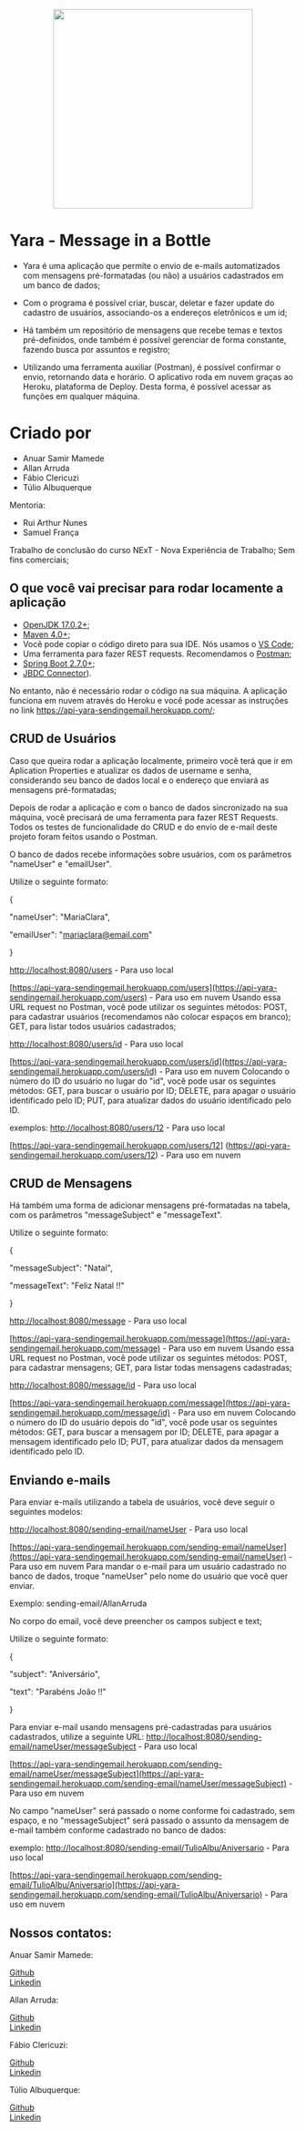 <p align="center"> 
<img src="https://i.postimg.cc/xC2MKK4z/Yara-1.png" width="350" height="350"  />
</p>

# Yara - Message in a Bottle

-   Yara é uma aplicação que permite o envio de e-mails automatizados com mensagens pré-formatadas (ou não) a usuários cadastrados em um banco de dados;

-   Com o programa é possível criar, buscar, deletar e fazer update do cadastro de usuários, associando-os a endereços eletrônicos e um id;

-   Há também um repositório de mensagens que recebe temas e textos pré-definidos, onde também é possível gerenciar de forma constante, fazendo busca por assuntos e registro;

-   Utilizando uma ferramenta auxiliar (Postman), é possível confirmar o envio, retornando data e horário. O aplicativo roda em nuvem graças ao Heroku, plataforma de Deploy. Desta forma, é possível acessar as funções em qualquer máquina. 


# Criado por

- Anuar Samir Mamede
- Allan Arruda
- Fábio Clericuzi 
- Túlio Albuquerque 

Mentoria:
- Rui Arthur Nunes
- Samuel França

Trabalho de conclusão do curso NExT - Nova Experiência de Trabalho;
Sem fins comerciais;


## O que você vai precisar para rodar locamente a aplicação

* [OpenJDK 17.0.2+](https://jdk.java.net/archive/);
* [Maven 4.0+](https://maven.apache.org/download.cgi);
* Você pode copiar o código direto para sua IDE. Nós usamos o [VS Code](https://code.visualstudio.com/);
* Uma ferramenta para fazer REST requests. Recomendamos o [Postman](https://www.postman.com/downloads/);
* [Spring Boot 2.7.0+](https://spring.io/projects/spring-boot);
* [JBDC Connector](https://jdbc.postgresql.org/download.html)).

No entanto, não é necessário rodar o código na sua máquina. A aplicação funciona em nuvem através do Heroku e você pode acessar as instruções no link https://api-yara-sendingemail.herokuapp.com/; 

## CRUD de Usuários

Caso que queira rodar a aplicação localmente, primeiro você terá que ir em Aplication Properties e atualizar os dados de username e senha, considerando seu banco de dados local e o endereço que enviará as mensagens pré-formatadas; 

Depois de rodar a aplicação e com o banco de dados sincronizado na sua máquina, você precisará de uma ferramenta para fazer REST Requests. Todos os testes de funcionalidade do CRUD e do envio de e-mail deste projeto foram feitos usando o Postman.

O banco de dados recebe informações sobre usuários, com os parâmetros "nameUser" e "emailUser".

Utilize o seguinte formato: 

{

"nameUser": "MariaClara",

"emailUser": "mariaclara@email.com"

}

[http://localhost:8080/users](http://localhost:8080/users) - Para uso local <div>
[https://api-yara-sendingemail.herokuapp.com/users](https://api-yara-sendingemail.herokuapp.com/users) - Para uso em nuvem
Usando essa URL request no Postman, você pode utilizar os seguintes métodos:
POST, para cadastrar usuários (recomendamos não colocar espaços em branco); 
GET, para listar todos usuários cadastrados; 

[http://localhost:8080/users/id](http://localhost:8080/users/id) - Para uso local <div>
[https://api-yara-sendingemail.herokuapp.com/users/id](https://api-yara-sendingemail.herokuapp.com/users/id) - Para uso em nuvem
Colocando o número do ID do usuário no lugar do "id", você pode usar os seguintes métodos: 
GET, para buscar o usuário por ID;
DELETE, para apagar o usuário identificado pelo ID; 
PUT, para atualizar dados do usuário identificado pelo ID. 

exemplos: [http://localhost:8080/users/12](http://localhost:8080/users/12) - Para uso local <div>
          [https://api-yara-sendingemail.herokuapp.com/users/12] (https://api-yara-sendingemail.herokuapp.com/users/12) - Para uso em nuvem

## CRUD de Mensagens

Há também uma forma de adicionar mensagens pré-formatadas na tabela, com os parâmetros "messageSubject" e "messageText".

Utilize o seguinte formato: 

{

"messageSubject": "Natal",

"messageText": "Feliz Natal !!"

}

[http://localhost:8080/message](http://localhost:8080/message) - Para uso local <div>
[https://api-yara-sendingemail.herokuapp.com/message](https://api-yara-sendingemail.herokuapp.com/message) - Para uso em nuvem
Usando essa URL request no Postman, você pode utilizar os seguintes métodos:
POST, para cadastrar mensagens; 
GET, para listar todas mensagens cadastradas; 

[http://localhost:8080/message/id](http://localhost:8080/users/id) - Para uso local <div>
[https://api-yara-sendingemail.herokuapp.com/message](https://api-yara-sendingemail.herokuapp.com/message/id) - Para uso em nuvem
Colocando o número do ID do usuário depois do "id", você pode usar os seguintes métodos: 
GET, para buscar a mensagem por ID;
DELETE, para apagar a mensagem identificado pelo ID; 
PUT, para atualizar dados da mensagem identificado pelo ID. 


## Enviando e-mails
 
Para enviar e-mails utilizando a tabela de usuários, você deve seguir o seguintes modelos: 

[http://localhost:8080/sending-email/nameUser](http://localhost:8080/sending-email/nameUser) - Para uso local <div>
[https://api-yara-sendingemail.herokuapp.com/sending-email/nameUser](https://api-yara-sendingemail.herokuapp.com/sending-email/nameUser) - Para uso em nuvem
Para mandar o e-mail para um usuário cadastrado no banco de dados, troque "nameUser" pelo nome do usuário que você quer enviar. 

Exemplo: sending-email/AllanArruda

No corpo do email, você deve preencher os campos subject e text;

Utilize o seguinte formato: 

{

"subject": "Aniversário",

"text": "Parabéns João !!"

}


Para enviar e-mail usando mensagens pré-cadastradas para usuários cadastrados, utilize a seguinte URL: 
[http://localhost:8080/sending-email/nameUser/messageSubject](http://localhost:8080/sending-email/nameUser/messageSubject) - Para uso local <div>
[https://api-yara-sendingemail.herokuapp.com/sending-email/nameUser/messageSubject](https://api-yara-sendingemail.herokuapp.com/sending-email/nameUser/messageSubject) - Para uso em nuvem

No campo "nameUser" será passado o nome conforme foi cadastrado, sem espaço, e no "messageSubject" será passado o assunto da mensagem de e-mail também conforme cadastrado no banco de dados: 

exemplo: [http://localhost:8080/sending-email/TulioAlbu/Aniversario](http://localhost:8080/sending-email/TulioAlbu/Aniversario) - Para uso local <div>
         [https://api-yara-sendingemail.herokuapp.com/sending-email/TulioAlbu/Aniversario](https://api-yara-sendingemail.herokuapp.com/sending-email/TulioAlbu/Aniversario) - Para uso em nuvem

## Nossos contatos: 

Anuar Samir Mamede:  <div>
[Github](https://github.com/SamirMamede) <div>
[Linkedin](https://www.linkedin.com/in/anuar-samir-farias-mamede-2ba299224/)

Allan Arruda:  <div>
[Github](https://github.com/allann15) <div>
[Linkedin](https://www.linkedin.com/in/allan-jorge-arruda-85166018a/)

Fábio Clericuzi:  <div>
[Github](https://github.com/Fabioclericuzi)  <div>
[Linkedin](www.linkedin.com/in/fabioclericuzi)

Túlio Albuquerque:  <div>
[Github](https://github.com/tulioalbu) <div>
[Linkedin](https://www.linkedin.com/in/tulioalbu/)




